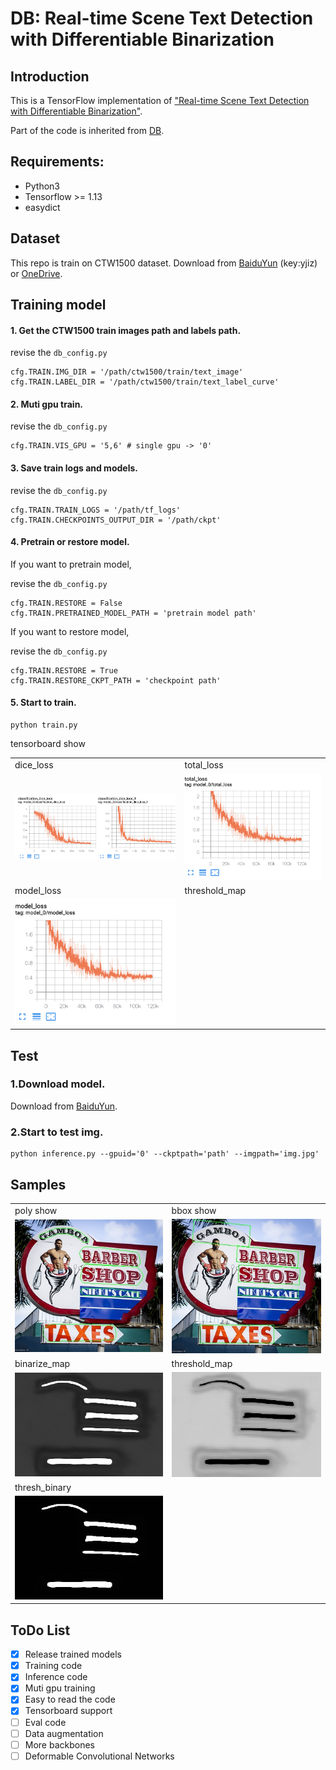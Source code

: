 # DB: Real-time Scene Text Detection with Differentiable Binarization


## Introduction
This is a TensorFlow implementation of ["Real-time Scene Text Detection with Differentiable Binarization"](https://arxiv.org/abs/1911.08947).

Part of the code is inherited from [DB](https://github.com/MhLiao/DB).


## Requirements:
- Python3
- Tensorflow >= 1.13 
- easydict

## Dataset
This repo is train on CTW1500 dataset.
Download from [BaiduYun](https://pan.baidu.com/s/1yG_191LemrQa7K0h7Wispw) (key:yjiz) or 
[OneDrive](https://1drv.ms/u/s!Aplwt7jiPGKilH4XzZPoKrO7Aulk).


## Training model
#### 1. Get the CTW1500 train images path and labels path.

revise the `db_config.py`

    cfg.TRAIN.IMG_DIR = '/path/ctw1500/train/text_image'
    cfg.TRAIN.LABEL_DIR = '/path/ctw1500/train/text_label_curve'

#### 2. Muti gpu train.

revise the `db_config.py`

    cfg.TRAIN.VIS_GPU = '5,6' # single gpu -> '0'
    
#### 3. Save train logs and models.

revise the `db_config.py`

    cfg.TRAIN.TRAIN_LOGS = '/path/tf_logs'
    cfg.TRAIN.CHECKPOINTS_OUTPUT_DIR = '/path/ckpt'
    
#### 4. Pretrain or restore model.

If you want to pretrain model,

revise the `db_config.py`

    cfg.TRAIN.RESTORE = False
    cfg.TRAIN.PRETRAINED_MODEL_PATH = 'pretrain model path'
    
If you want to restore model,

revise the `db_config.py`

    cfg.TRAIN.RESTORE = True
    cfg.TRAIN.RESTORE_CKPT_PATH = 'checkpoint path'

#### 5. Start to train.

    python train.py

tensorboard show

|   	|   	|
|------------	|-------	|
| dice_loss 	| total_loss 	|
| ![dice_loss](figures/1.png) 	| ![total_loss](figures/2.png)	|
| model_loss |  threshold_map	|
| ![model_loss](figures/3.png) | |


## Test

### 1.Download model.
Download from [BaiduYun]().

### 2.Start to test img.

    python inference.py --gpuid='0' --ckptpath='path' --imgpath='img.jpg'


## Samples

|   	|   	|
|------------	|-------	|
| poly show 	| bbox show 	|
| ![poly_img](figures/1039_polyshow.jpg) 	| ![bbox_img](figures/1039_bboxshow.jpg) 	|
| binarize_map |  threshold_map	|
| ![bin_map](figures/1039_binarize_map.jpg) |  ![thres_map](figures/1039_threshold_map.jpg)	|
| thresh_binary |  	|
| ![bin_thres_map](figures/1039_thresh_binary.jpg) |  	|

## ToDo List

- [x] Release trained models
- [x] Training code
- [x] Inference code
- [x] Muti gpu training
- [x] Easy to read the code
- [x] Tensorboard support
- [ ] Eval code
- [ ] Data augmentation
- [ ] More backbones
- [ ] Deformable Convolutional Networks